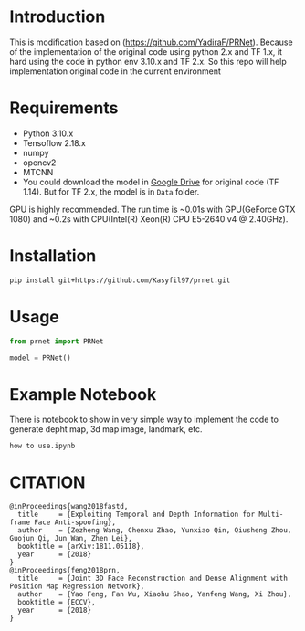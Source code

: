# Introduction
This is modification based on (https://github.com/YadiraF/PRNet). Because of the implementation of the original code using python 2.x and TF 1.x, it hard using the code in python env 3.10.x and TF 2.x. So this repo will help implementation original code in the current environment

# Requirements
- Python 3.10.x
- Tensoflow 2.18.x
- numpy
- opencv2
- MTCNN
- You could download the model in [Google Drive](https://drive.google.com/file/d/1UoE-XuW1SDLUjZmJPkIZ1MLxvQFgmTFH/view) for original code (TF 1.14). But for TF 2.x, the model is in `Data` folder.

GPU is highly recommended. The run time is ~0.01s with GPU(GeForce GTX 1080) and ~0.2s with CPU(Intel(R) Xeon(R) CPU E5-2640 v4 @ 2.40GHz).

# Installation

```bash
pip install git+https://github.com/Kasyfil97/prnet.git
```

# Usage

```python
from prnet import PRNet

model = PRNet()
```

# Example Notebook
There is notebook to show in very simple way to implement the code to generate depht map, 3d map image, landmark, etc. 
```
how to use.ipynb
```
# CITATION
```
@inProceedings{wang2018fastd,
  title     = {Exploiting Temporal and Depth Information for Multi-frame Face Anti-spoofing},
  author    = {Zezheng Wang, Chenxu Zhao, Yunxiao Qin, Qiusheng Zhou, Guojun Qi, Jun Wan, Zhen Lei},
  booktitle = {arXiv:1811.05118},
  year      = {2018}
}
@inProceedings{feng2018prn,
  title     = {Joint 3D Face Reconstruction and Dense Alignment with Position Map Regression Network},
  author    = {Yao Feng, Fan Wu, Xiaohu Shao, Yanfeng Wang, Xi Zhou},
  booktitle = {ECCV},
  year      = {2018}
}
```
